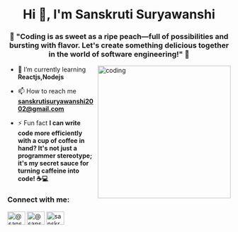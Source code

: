 <h1 align="center">Hi 👋, I'm Sanskruti Suryawanshi</h1>
<h3 align="center">🍑 "Coding is as sweet as a ripe peach—full of possibilities and bursting with flavor. Let's create something delicious together in the world of software engineering!" 🚀</h3>
<img align="right" alt="coding" width="300" src="https://user-images.githubusercontent.com/74038190/221352975-94759904-aa4c-4032-a8ab-b546efb9c478.gif">


- 🌱 I’m currently learning **Reactjs,Nodejs**

- 📫 How to reach me **sanskrutisuryawanshi2002@gmail.com**

- ⚡ Fun fact **I can write code more efficiently with a cup of coffee in hand? It's not just a programmer stereotype; it's my secret sauce for turning caffeine into code! ☕💻**

<h3 align="left">Connect with me:</h3>
<p align="left">
  <a href="https://www.hackerrank.com/@sanskrutisuryaw1" target="blank"><img align="center" src="https://raw.githubusercontent.com/rahuldkjain/github-profile-readme-generator/master/src/images/icons/Social/hackerrank.svg" alt="@sanskrutisuryaw1" height="30" width="40" /></a>
<a href="https://www.hackerrank.com/@sanskrutisuryaw1" target="blank"><img align="center" src="https://raw.githubusercontent.com/rahuldkjain/github-profile-readme-generator/master/src/images/icons/Social/hackerrank.svg" alt="@sanskrutisuryaw1" height="30" width="40" /></a>
<a href="https://auth.geeksforgeeks.org/user/sanskrutisuryawanshi2002" target="blank"><img align="center" src="https://raw.githubusercontent.com/rahuldkjain/github-profile-readme-generator/master/src/images/icons/Social/geeks-for-geeks.svg" alt="sanskrutisuryawanshi2002" height="30" width="40" /></a>
</p>


